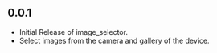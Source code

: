 <!-- ## 0.0.2

* Improved image selection functionality.
* Enhanced user experience for selecting images from both camera and gallery.
* Bug fixes and performance optimizations.
* Updated documentation. -->

## 0.0.1

* Initial Release of image_selector.
* Select images from the camera and gallery of the device.

